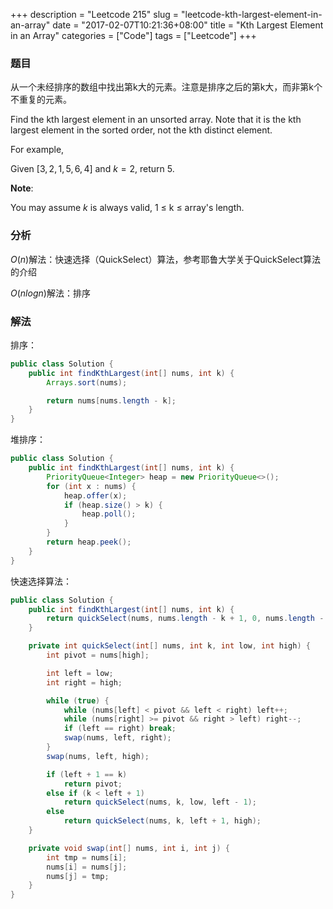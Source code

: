 +++
description = "Leetcode 215"
slug = "leetcode-kth-largest-element-in-an-array"
date = "2017-02-07T10:21:36+08:00"
title = "Kth Largest Element in an Array"
categories = ["Code"]
tags = ["Leetcode"]
+++

### 题目

从一个未经排序的数组中找出第k大的元素。注意是排序之后的第k大，而非第k个不重复的元素。

Find the kth largest element in an unsorted array. Note that it is the kth largest element in the sorted order, not the kth distinct element.

For example,

Given $[3,2,1,5,6,4]$ and $k = 2$, return $5$.

__Note__:

You may assume $k$ is always valid, 1 ≤ k ≤ array's length.

### 分析

$O(n)$解法：快速选择（QuickSelect）算法，参考耶鲁大学关于QuickSelect算法的介绍

$O(nlogn)$解法：排序

### 解法

排序：

```java
public class Solution {
    public int findKthLargest(int[] nums, int k) {
        Arrays.sort(nums);

        return nums[nums.length - k];
    }
}
```

堆排序：

```java
public class Solution {
    public int findKthLargest(int[] nums, int k) {
        PriorityQueue<Integer> heap = new PriorityQueue<>();
        for (int x : nums) {
            heap.offer(x);
            if (heap.size() > k) {
                heap.poll();
            }
        }
        return heap.peek();
    }
}
```

快速选择算法：

```java
public class Solution {
    public int findKthLargest(int[] nums, int k) {
        return quickSelect(nums, nums.length - k + 1, 0, nums.length - 1);
    }

    private int quickSelect(int[] nums, int k, int low, int high) {
        int pivot = nums[high];

        int left = low;
        int right = high;

        while (true) {
            while (nums[left] < pivot && left < right) left++;
            while (nums[right] >= pivot && right > left) right--;
            if (left == right) break;
            swap(nums, left, right);
        }
        swap(nums, left, high);

        if (left + 1 == k)
            return pivot;
        else if (k < left + 1)
            return quickSelect(nums, k, low, left - 1);
        else
            return quickSelect(nums, k, left + 1, high);
    }

    private void swap(int[] nums, int i, int j) {
        int tmp = nums[i];
        nums[i] = nums[j];
        nums[j] = tmp;
    }
}
```